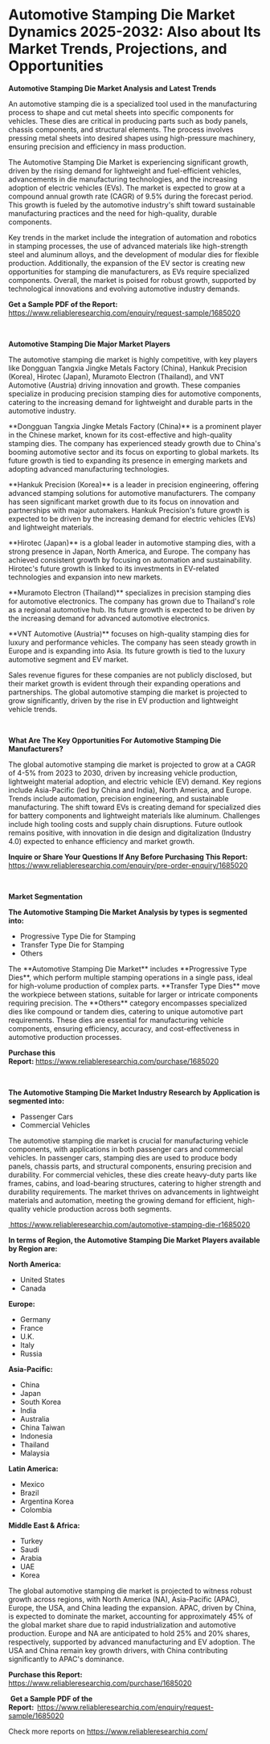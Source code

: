 <p><h1>Automotive Stamping Die Market Dynamics 2025-2032: Also about Its Market Trends, Projections, and Opportunities</h1></p><p><strong>Automotive Stamping Die Market Analysis and Latest Trends</strong></p>
<p><p>An automotive stamping die is a specialized tool used in the manufacturing process to shape and cut metal sheets into specific components for vehicles. These dies are critical in producing parts such as body panels, chassis components, and structural elements. The process involves pressing metal sheets into desired shapes using high-pressure machinery, ensuring precision and efficiency in mass production.</p><p>The Automotive Stamping Die Market is experiencing significant growth, driven by the rising demand for lightweight and fuel-efficient vehicles, advancements in die manufacturing technologies, and the increasing adoption of electric vehicles (EVs). The market is expected to grow at a compound annual growth rate (CAGR) of 9.5% during the forecast period. This growth is fueled by the automotive industry's shift toward sustainable manufacturing practices and the need for high-quality, durable components.</p><p>Key trends in the market include the integration of automation and robotics in stamping processes, the use of advanced materials like high-strength steel and aluminum alloys, and the development of modular dies for flexible production. Additionally, the expansion of the EV sector is creating new opportunities for stamping die manufacturers, as EVs require specialized components. Overall, the market is poised for robust growth, supported by technological innovations and evolving automotive industry demands.</p></p>
<p><strong>Get a Sample PDF of the Report:&nbsp;</strong> <a href="https://www.reliableresearchiq.com/enquiry/request-sample/1685020?utm_campaign=1119&utm_medium=2&utm_source=Github&utm_content=ia&utm_term=21012025&utm_id=automotive-stamping-die">https://www.reliableresearchiq.com/enquiry/request-sample/1685020</a></p>
<p>&nbsp;</p>
<p><strong>Automotive Stamping Die Major Market Players</strong></p>
<p><p>The automotive stamping die market is highly competitive, with key players like Dongguan Tangxia Jingke Metals Factory (China), Hankuk Precision (Korea), Hirotec (Japan), Muramoto Electron (Thailand), and VNT Automotive (Austria) driving innovation and growth. These companies specialize in producing precision stamping dies for automotive components, catering to the increasing demand for lightweight and durable parts in the automotive industry.</p><p>**Dongguan Tangxia Jingke Metals Factory (China)** is a prominent player in the Chinese market, known for its cost-effective and high-quality stamping dies. The company has experienced steady growth due to China's booming automotive sector and its focus on exporting to global markets. Its future growth is tied to expanding its presence in emerging markets and adopting advanced manufacturing technologies.</p><p>**Hankuk Precision (Korea)** is a leader in precision engineering, offering advanced stamping solutions for automotive manufacturers. The company has seen significant market growth due to its focus on innovation and partnerships with major automakers. Hankuk Precision's future growth is expected to be driven by the increasing demand for electric vehicles (EVs) and lightweight materials.</p><p>**Hirotec (Japan)** is a global leader in automotive stamping dies, with a strong presence in Japan, North America, and Europe. The company has achieved consistent growth by focusing on automation and sustainability. Hirotec's future growth is linked to its investments in EV-related technologies and expansion into new markets.</p><p>**Muramoto Electron (Thailand)** specializes in precision stamping dies for automotive electronics. The company has grown due to Thailand's role as a regional automotive hub. Its future growth is expected to be driven by the increasing demand for advanced automotive electronics.</p><p>**VNT Automotive (Austria)** focuses on high-quality stamping dies for luxury and performance vehicles. The company has seen steady growth in Europe and is expanding into Asia. Its future growth is tied to the luxury automotive segment and EV market.</p><p>Sales revenue figures for these companies are not publicly disclosed, but their market growth is evident through their expanding operations and partnerships. The global automotive stamping die market is projected to grow significantly, driven by the rise in EV production and lightweight vehicle trends.</p></p>
<p>&nbsp;</p>
<p><strong>What Are The Key Opportunities For Automotive Stamping Die Manufacturers?</strong></p>
<p><p>The global automotive stamping die market is projected to grow at a CAGR of 4-5% from 2023 to 2030, driven by increasing vehicle production, lightweight material adoption, and electric vehicle (EV) demand. Key regions include Asia-Pacific (led by China and India), North America, and Europe. Trends include automation, precision engineering, and sustainable manufacturing. The shift toward EVs is creating demand for specialized dies for battery components and lightweight materials like aluminum. Challenges include high tooling costs and supply chain disruptions. Future outlook remains positive, with innovation in die design and digitalization (Industry 4.0) expected to enhance efficiency and market growth.</p></p>
<p><strong>Inquire or Share Your Questions If Any Before Purchasing This Report:</strong> <a href="https://www.reliableresearchiq.com/enquiry/pre-order-enquiry/1685020?utm_campaign=1119&utm_medium=2&utm_source=Github&utm_content=ia&utm_term=21012025&utm_id=automotive-stamping-die">https://www.reliableresearchiq.com/enquiry/pre-order-enquiry/1685020</a></p>
<p>&nbsp;</p>
<p><strong>Market Segmentation</strong></p>
<p><strong>The Automotive Stamping Die Market Analysis by types is segmented into:</strong></p>
<p><ul><li>Progressive Type Die for Stamping</li><li>Transfer Type Die for Stamping</li><li>Others</li></ul></p>
<p><p>The **Automotive Stamping Die Market** includes **Progressive Type Dies**, which perform multiple stamping operations in a single pass, ideal for high-volume production of complex parts. **Transfer Type Dies** move the workpiece between stations, suitable for larger or intricate components requiring precision. The **Others** category encompasses specialized dies like compound or tandem dies, catering to unique automotive part requirements. These dies are essential for manufacturing vehicle components, ensuring efficiency, accuracy, and cost-effectiveness in automotive production processes.</p></p>
<p><strong>Purchase this Report:&nbsp;</strong><a href="https://www.reliableresearchiq.com/purchase/1685020?utm_campaign=1119&utm_medium=2&utm_source=Github&utm_content=ia&utm_term=21012025&utm_id=automotive-stamping-die">https://www.reliableresearchiq.com/purchase/1685020</a></p>
<p>&nbsp;</p>
<p><strong>The Automotive Stamping Die Market Industry Research by Application is segmented into:</strong></p>
<p><ul><li>Passenger Cars</li><li>Commercial Vehicles</li></ul></p>
<p><p>The automotive stamping die market is crucial for manufacturing vehicle components, with applications in both passenger cars and commercial vehicles. In passenger cars, stamping dies are used to produce body panels, chassis parts, and structural components, ensuring precision and durability. For commercial vehicles, these dies create heavy-duty parts like frames, cabins, and load-bearing structures, catering to higher strength and durability requirements. The market thrives on advancements in lightweight materials and automation, meeting the growing demand for efficient, high-quality vehicle production across both segments.</p></p>
<p><a href="https://www.reliableresearchiq.com/automotive-stamping-die-r1685020?utm_campaign=1119&utm_medium=2&utm_source=Github&utm_content=ia&utm_term=21012025&utm_id=automotive-stamping-die">&nbsp;https://www.reliableresearchiq.com/automotive-stamping-die-r1685020</a></p>
<p><strong>In terms of Region, the Automotive Stamping Die Market Players available by Region are:</strong></p>
<p>
    <p> <strong> North America: </strong>
        <ul>
            <li>United States</li>
            <li>Canada</li>
        </ul>
        </p> 
    <p> <strong> Europe: </strong>
        <ul>
            <li>Germany</li>
            <li>France</li>
            <li>U.K.</li>
            <li>Italy</li>
            <li>Russia</li>
        </ul>
        </p> 
    <p> <strong> Asia-Pacific: </strong>
        <ul>
            <li>China</li>
            <li>Japan</li>
            <li>South Korea</li>
            <li>India</li>
            <li>Australia</li>
            <li>China Taiwan</li>
            <li>Indonesia</li>
            <li>Thailand</li>
            <li>Malaysia</li>
        </ul>
        </p> 
    <p> <strong> Latin America: </strong>
        <ul>
            <li>Mexico</li>
            <li>Brazil</li>
            <li>Argentina Korea</li>
            <li>Colombia</li>
        </ul>
        </p> 
    <p> <strong> Middle East & Africa: </strong>
        <ul>
            <li>Turkey</li>
            <li>Saudi</li>
            <li>Arabia</li>
            <li>UAE</li>
            <li>Korea</li>
        </ul>
    </p>
    </p>
<p><p>The global automotive stamping die market is projected to witness robust growth across regions, with North America (NA), Asia-Pacific (APAC), Europe, the USA, and China leading the expansion. APAC, driven by China, is expected to dominate the market, accounting for approximately 45% of the global market share due to rapid industrialization and automotive production. Europe and NA are anticipated to hold 25% and 20% shares, respectively, supported by advanced manufacturing and EV adoption. The USA and China remain key growth drivers, with China contributing significantly to APAC's dominance.</p></p>
<p><strong>Purchase this Report: </strong><a href="https://www.reliableresearchiq.com/purchase/1685020?utm_campaign=1119&utm_medium=2&utm_source=Github&utm_content=ia&utm_term=21012025&utm_id=automotive-stamping-die">https://www.reliableresearchiq.com/purchase/1685020</a></p>
<p>&nbsp;<strong>Get a Sample PDF of the Report:&nbsp;&nbsp;</strong><a href="https://www.reliableresearchiq.com/enquiry/request-sample/1685020?utm_campaign=1119&utm_medium=2&utm_source=Github&utm_content=ia&utm_term=21012025&utm_id=automotive-stamping-die">https://www.reliableresearchiq.com/enquiry/request-sample/1685020</a></p>
<p><strong></strong></p>
<p>Check more reports on <a href="https://www.reliableresearchiq.com/?utm_campaign=1119&utm_medium=2&utm_source=Github&utm_content=ia&utm_term=21012025&utm_id=automotive-stamping-die">https://www.reliableresearchiq.com/</a></p>